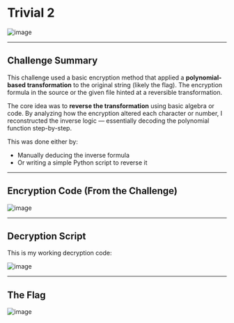 # Trivial 2
![image](https://github.com/user-attachments/assets/56fe581f-65bc-4231-8930-be2ef02be6c0)

---

## Challenge Summary

This challenge used a basic encryption method that applied a **polynomial-based transformation** to the original string (likely the flag). The encryption formula in the source or the given file hinted at a reversible transformation.

The core idea was to **reverse the transformation** using basic algebra or code. By analyzing how the encryption altered each character or number, I reconstructed the inverse logic — essentially decoding the polynomial function step-by-step.

This was done either by:
- Manually deducing the inverse formula
- Or writing a simple Python script to reverse it

---

## Encryption Code (From the Challenge)

![image](https://github.com/user-attachments/assets/f93a76c1-210c-44c4-b358-e07e9205e2a8)

---

## Decryption Script

This is my working decryption code:

![image](https://github.com/user-attachments/assets/503483f6-d5c7-454d-b531-40a042e32650)

---

## The Flag

![image](https://github.com/user-attachments/assets/3c88d8fb-5cbc-41cb-80c4-6c3c3caa62e9)

